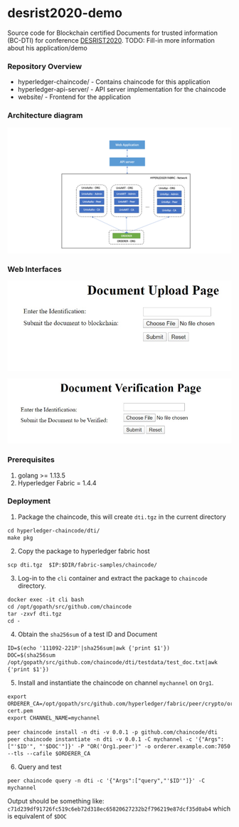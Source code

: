 # desrist2020-demo
Source code for Blockchain certified Documents for trusted information (BC-DTI) for conference [DESRIST2020](http://desrist2020.org/).
TODO: Fill-in more information about his application/demo

### Repository Overview
* hyperledger-chaincode/ - Contains chaincode for this application
* hyperledger-api-server/ - API server implementation for the chaincode
* website/ - Frontend for the application

### Architecture diagram

![Architecture diagram](./desrist2020_arch.png)

### Web Interfaces

![Web Interfaces diagram](./webapp/DocUpload.jpg)

![Web Interfaces diagram](./webapp/Verification.jpg)

### Prerequisites
1. golang >= 1.13.5
2. Hyperledger Fabric = 1.4.4

### Deployment
1. Package the chaincode, this will create `dti.tgz` in the current directory
```
cd hyperledger-chaincode/dti/
make pkg
```
2. Copy the package to hyperledger fabric host
```
scp dti.tgz  $IP:$DIR/fabric-samples/chaincode/
```
3. Log-in to the `cli` container and extract the package to `chaincode` directory.
```
docker exec -it cli bash
cd /opt/gopath/src/github.com/chaincode
tar -zxvf dti.tgz
cd -
```
4. Obtain the `sha256sum` of a test ID and Document
```
ID=$(echo '111092-221P'|sha256sum|awk {'print $1'})
DOC=$(sha256sum /opt/gopath/src/github.com/chaincode/dti/testdata/test_doc.txt|awk {'print $1'})
```
5. Install and instantiate the chaincode on channel `mychannel` on `Org1`.
```
export ORDERER_CA=/opt/gopath/src/github.com/hyperledger/fabric/peer/crypto/ordererOrganizations/example.com/orderers/orderer.example.com/msp/tlscacerts/tlsca.example.com-cert.pem
export CHANNEL_NAME=mychannel

peer chaincode install -n dti -v 0.0.1 -p github.com/chaincode/dti
peer chaincode instantiate -n dti -v 0.0.1 -C mychannel -c '{"Args":["'$ID'", "'$DOC'"]}' -P "OR('Org1.peer')" -o orderer.example.com:7050 --tls --cafile $ORDERER_CA
```
6. Query and test
```
peer chaincode query -n dti -c '{"Args":["query","'$ID'"]}' -C mychannel
```
Output should be something like: `c71d239df91726fc519c6eb72d318ec65820627232b2f796219e87dcf35d0ab4` which is equivalent of `$DOC`

